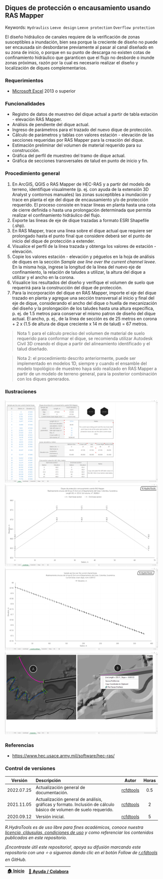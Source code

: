 ## Diques de protección o encausamiento usando RAS Mapper
Keywords: `Hydraulics` `Leeve design` `Leeve protection` `Overflow protection`

El diseño hidráulico de canales requiere de la verificación de zonas susceptibles a inundación, bien sea porque la creciente de diseño no puede ser encausada sin desbordarse previamente al pasar al canal diseñado en su zona de inicio, o porque en su punto de descarga no existen cotas de confinamiento hidráulico que garanticen que el flujo no desborde o inunde zonas próximas, razón por la cual es necesario realizar el diseño y localización de diques complementarios. 


### Requerimientos

* [Microsoft Excel](https://www.microsoft.com/en-us/microsoft-365/excel) 2013 o superior


### Funcionalidades

* Registro de datos de muestreo del dique actual a partir de tabla estación - elevación RAS Mapper.
* Análisis de pendiente del dique actual.
* Ingreso de parámetros para el trazado del nuevo dique de protección.
* Cálculo de parámetros y tablas con valores estación - elevación de las secciones requeridas por RAS Mapper para la creación del dique.
* Estimación preliminar del volumen de material requerido para su construcción.
* Gráfica del perfil de muestreo del tramo de dique actual.
* Gráfica de secciones transversales de talud en punto de inicio y fin.


### Procedimiento general

1. En ArcGIS, QGIS o RAS Mapper de HEC-RAS y a partir del modelo de terreno, identifique visualmente (p. ej. con ayuda de la extensión 3D Analyst y contornos manuales) las zonas susceptibles a inundación y trace en planta el eje del dique de encausamiento y/o de protección requerido. El proceso consiste en trazar líneas en planta hasta una cota de cierre definida o hasta una prolongación determinada que permita realizar el confinamiento hidráulico del flujo.
2. Exporte las líneas de eje de dique trazadas a formato ESRI Shapefile (.shp).
3. En RAS Mapper, trace una línea sobre el dique actual que requiere ser prolongado hasta el punto final que considere deberá ser el punto de inicio del dique de protección a extender.
4. Visualice el perfil de la línea trazada y obtenga los valores de estación - elevación.
5. Copie los valores estación - elevación y péguelos en la hoja de análisis de diques en la sección _Sample axe line over the current channel levee_. En la misma hoja, ingrese la longitud de la línea del nuevo eje de confinamiento, la relación de taludes a utilizar, la altura del dique a utilizar y el ancho en la corona.
6. Visualice los resultados del diseño y verifique el volumen de suelo que requerirá para la construcción del dique de protección.
7. Para la incorporación del dique en RAS Mapper, importe el eje del dique trazado en planta y agregue una sección transversal al inicio y final del eje de dique, considerando el ancho del dique o huella de mecanización del diseño y la prolongación de los taludes hasta una altura específica, p. ej. de 1.5 metros para conservar el mismo patron de diseño del dique actual. El ancho, p. ej., de la línea de sección es de 25 metros en corona + 2 x (1.5 de altura de dique creciente x 14 m de talud) = 67 metros.

> Nota 1: para el cálculo preciso del volumen de material de suelo requerido para conformar el dique, se recomienda utilizar Autodesk Civil 3D creando el dique a partir del alineamiento identificado y el talud diseñado.

> Nota 2: el procedimiento descrito anteriormente, puede ser implementado en modelos 1D, siempre y cuando el ensamble del modelo topológico de muestreo haya sido realizado en RAS Mapper a partir de un modelo de terreno general, para la posterior combinación con los diques generados.


### Ilustraciones

![R.HydroTools.DisenoDique.Screenshot1](https://github.com/rcfdtools/R.HydroTools/blob/main/DisenoDique/Screenshot/Screenshot1.png)
![R.HydroTools.DisenoDique.Screenshot2](https://github.com/rcfdtools/R.HydroTools/blob/main/DisenoDique/Screenshot/Screenshot2.png)
![R.HydroTools.DisenoDique.Screenshot3](https://github.com/rcfdtools/R.HydroTools/blob/main/DisenoDique/Screenshot/Screenshot3.png)
![R.HydroTools.DisenoDique.Screenshot4](https://github.com/rcfdtools/R.HydroTools/blob/main/DisenoDique/Screenshot/Screenshot4.png)


### Referencias

* https://www.hec.usace.army.mil/software/hec-ras/


### Control de versiones

| Versión     | Descripción                                                                                                       | Autor                                      | Horas |
|-------------|:------------------------------------------------------------------------------------------------------------------|--------------------------------------------|:-----:|
| 2022.07.25  | Actualización general de documentación.                                                                           | [rcfdtools](https://github.com/rcfdtools)  |  0.5  |
| 2021.11.05  | Actualización general de análisis, gráficas y formato. Inclusión de cálculo básico de volumen de suelo requerido. | [rcfdtools](https://github.com/rcfdtools)  |   2   |
| 2020.09.12  | Versión inicial.                                                                                                  | [rcfdtools](https://github.com/rcfdtools)  |   5   |

_R.HydroTools es de uso libre para fines académicos, conoce nuestra [licencia, cláusulas, condiciones de uso](https://github.com/rcfdtools/R.HydroTools/wiki/License) y como referenciar los contenidos publicados en este repositorio._

_¡Encontraste útil este repositorio!, apoya su difusión marcando este repositorio con una ⭐ o síguenos dando clic en el botón Follow de [r.cfdtools](https://github.com/rcfdtools) en GitHub._

| [:house: Inicio](https://github.com/rcfdtools/R.HydroTools/wiki) | [:beginner: Ayuda / Colabora](https://github.com/rcfdtools/R.HydroTools/discussions/8) |
|------------------------------------------------------------------|-----------------------------------------------------------------------------|

